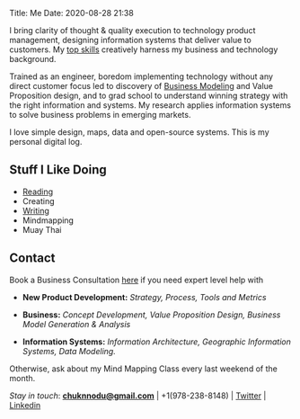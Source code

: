 Title: Me
Date: 2020-08-28 21:38

I bring clarity of thought & quality execution to technology product management,  designing information systems that deliver value to customers. My [top skills](https://secure.plum.io/p/o93Pr7IyMGN98jHG9suN5A) creatively harness my business and technology background. 

Trained as an engineer, boredom implementing technology without any direct customer focus led to discovery of [Business Modeling](https://www.strategyzer.com/canvas/business-model-canvas) and Value Proposition design, and to grad school to understand winning strategy with the right information and systems.
My research applies information systems to solve business problems in emerging markets.

I love simple design, maps, data and open-source systems. This is my personal digital log. 

## Stuff I Like Doing
- [Reading]({category}/reading)
- Creating
- [Writing]({index}) 
- Mindmapping
- Muay Thai

## Contact


Book a Business Consultation [here](https://calendly.com/chunnodu/small-business-consultation) if you need expert level help with

- **New Product Development:** _Strategy, Process, Tools and Metrics_

- **Business:** _Concept Development, Value Proposition Design, Business Model Generation & Analysis_

- **Information Systems:** _Information Architecture, Geographic Information Systems, Data Modeling._

Otherwise, ask about my Mind Mapping Class every last weekend of the month.

_Stay in touch_: **[chuknnodu@gmail.com](mailto:chuknnodu@gmail.com)** | +1(978-238-8148) | [Twitter](https://www.twitter.com/geoponge) | [Linkedin](https://www.linkedin/in/chunnodu)
